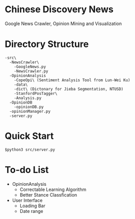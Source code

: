 # Chinese Discovery News
Google News Crawler, Opinion Mining and Visualization

# Directory Structure
```
-src\
  -NewsCrawler\
    -GoogleNews.py
    -NewsCrawler.py
  -OpinionAnalysis
    -CopeOpi\ (Sentiment Analysis Tool from Lun-Wei Ku)
    -data\
	-dict\ (Dictonary for Jieba Segmentation, NTUSD)
    -StanfordPosTagger\
    -Analysis.py
  -OpinionDB
    -opinionDB.py
  -opinionManager.py
  -server.py
```

# Quick Start
```
$python3 src/server.py
```

# To-do List
* OpinionAnalysis
  - Correctable Learning Algorithm
  - Better Stance Classfication
* User Interface
  - Loading Bar
  - Date range
